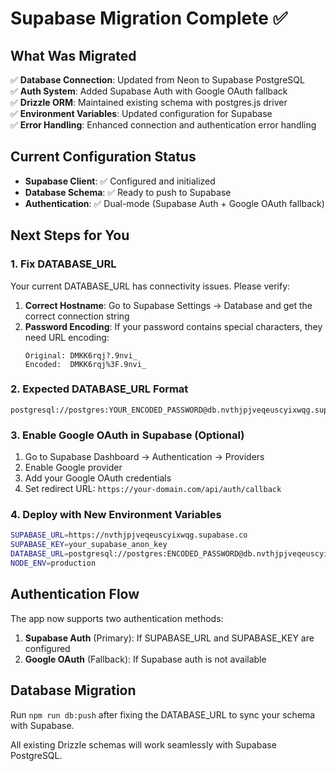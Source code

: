 # Supabase Migration Complete ✅

## What Was Migrated

✅ **Database Connection**: Updated from Neon to Supabase PostgreSQL  
✅ **Auth System**: Added Supabase Auth with Google OAuth fallback  
✅ **Drizzle ORM**: Maintained existing schema with postgres.js driver  
✅ **Environment Variables**: Updated configuration for Supabase  
✅ **Error Handling**: Enhanced connection and authentication error handling  

## Current Configuration Status

- **Supabase Client**: ✅ Configured and initialized
- **Database Schema**: ✅ Ready to push to Supabase
- **Authentication**: ✅ Dual-mode (Supabase Auth + Google OAuth fallback)

## Next Steps for You

### 1. Fix DATABASE_URL
Your current DATABASE_URL has connectivity issues. Please verify:

1. **Correct Hostname**: Go to Supabase Settings → Database and get the correct connection string
2. **Password Encoding**: If your password contains special characters, they need URL encoding:
   ```
   Original: DMKK6rqj?.9nvi_
   Encoded:  DMKK6rqj%3F.9nvi_
   ```

### 2. Expected DATABASE_URL Format
```
postgresql://postgres:YOUR_ENCODED_PASSWORD@db.nvthjpjveqeuscyixwqg.supabase.co:5432/postgres
```

### 3. Enable Google OAuth in Supabase (Optional)
1. Go to Supabase Dashboard → Authentication → Providers
2. Enable Google provider
3. Add your Google OAuth credentials
4. Set redirect URL: `https://your-domain.com/api/auth/callback`

### 4. Deploy with New Environment Variables
```bash
SUPABASE_URL=https://nvthjpjveqeuscyixwqg.supabase.co
SUPABASE_KEY=your_supabase_anon_key
DATABASE_URL=postgresql://postgres:ENCODED_PASSWORD@db.nvthjpjveqeuscyixwqg.supabase.co:5432/postgres
NODE_ENV=production
```

## Authentication Flow

The app now supports two authentication methods:

1. **Supabase Auth** (Primary): If SUPABASE_URL and SUPABASE_KEY are configured
2. **Google OAuth** (Fallback): If Supabase auth is not available

## Database Migration

Run `npm run db:push` after fixing the DATABASE_URL to sync your schema with Supabase.

All existing Drizzle schemas will work seamlessly with Supabase PostgreSQL.